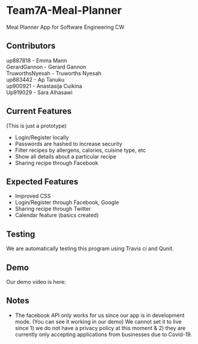 # Team7A-Meal-Planner
 Meal Planner App for Software Engineering CW

 ## Contributors
 up887818 - Emma Mann\
 GerardGannon - Gerard Gannon\
 TruworthsNyesah - Truworths Nyesah\
 up883442 - Ap Tanuku\
 up900921 - Anastasija Cuikina\
 Up919029 - Sara Alhasawi

 ## Current Features
 (This is just a prototype)
 - Login/Register locally
  - Passwords are hashed to increase security
 - Filter recipes by allergens, calories, cuisine type, etc
 - Show all details about a particular recipe
 - Sharing recipe through Facebook

 ## Expected Features
 - Improved CSS
 - Login/Register through Facebook, Google
 - Sharing recipe through Twitter
 - Calendar feature (basics created)

 ## Testing
 We are automatically testing this program using Travis ci and Qunit.

 ## Demo
 Our demo video is here: 

 ## Notes
- The facebook API only works for us since our app is in development mode. (You can see it working in our demo) We cannot set it to live since 1) we do not have a privacy policy at this moment & 2) they are currently only accepting applications from businesses due to Covid-19.
